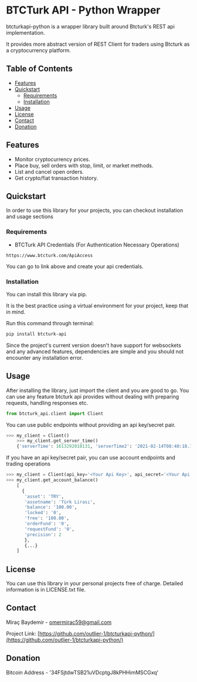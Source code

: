 # BTCTurk API - Python Wrapper

btcturkapi-python is a wrapper library built around Btcturk's REST api implementation.

It provides more abstract version of REST Client for traders using Btcturk as a cryptocurrency platform.

<!-- TABLE OF CONTENTS -->
## Table of Contents

* [Features](#features)
* [Quickstart](#Quickstart)
  * [Requirements](#Requirements)
  * [Installation](#Installation)
* [Usage](#Usage)
* [License](#License)
* [Contact](#contact)
* [Donation](#Donation)



<!-- Features -->
## Features

* Monitor cryptocurrency prices.
* Place buy, sell orders with stop, limit, or market methods.
* List and cancel open orders.
* Get crypto/fiat transaction history.


<!-- GETTING STARTED -->
## Quickstart

In order to use this library for your projects, you can checkout installation and usage sections

### Requirements
 
* BTCTurk API Credentials (For Authentication Necessary Operations)
```
https://www.btcturk.com/ApiAccess
```
You can go to link above and create your api credentials.


### Installation

You can install this library via pip.

It is the best practice using a virtual environment for your project, keep that in mind.

Run this command through terminal:

```sh
pip install btcturk-api 
```
Since the project's current version doesn't have support for websockets and any advanced features, dependencies are simple and you should not encounter any installation error.

<!-- USAGE EXAMPLES -->
## Usage

After installing the library, just import the client and you are good to go. You can use any feature btcturk api provides without dealing with preparing requests, handling responses etc.

```py
from btcturk_api.client import Client
```
You can use public endpoints without providing an api key/secret pair.

```py
>>> my_client = Client()
    >>> my_client.get_server_time()
    {'serverTime': 1613292018131, 'serverTime2': '2021-02-14T08:40:18.1308832+00:00'}
```
If you have an api key/secret pair, you can use account endpoints and trading operations

```py
>>> my_client = Client(api_key='<Your Api Key>', api_secret='<Your Api Secret>')
>>> my_client.get_account_balance()
    [
      {
       'asset': 'TRY',
       'assetname': 'Türk Lirası',
       'balance': '100.00',
       'locked': '0',
       'free': '100.00',
       'orderFund': '0',
       'requestFund': '0',
       'precision': 2
       },
       {...}
    ]
```
<!-- LICENSE -->
## License

You can use this library in your personal projects free of charge. Detailed information is in LICENSE.txt file.

<!-- CONTACT -->
## Contact

Miraç Baydemir -  omermirac59@gmail.com

Project Link: [https://github.com/outlier-1/btcturkapi-python/](https://github.com/outlier-1/btcturkapi-python/)

<!-- DONATION -->
## Donation

Bitcoin Address - '34FSjtdwTSB21uVDcptgJ8kPHHimMSCGxq'

